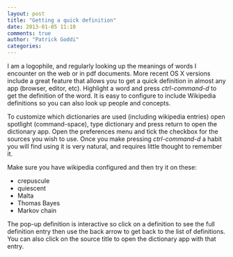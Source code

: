 ```yaml
---
layout: post
title: "Getting a quick definition"
date: 2013-01-05 11:10
comments: true
author: "Patrick Goddi"
categories: 
---
```

I am a logophile, and regularly looking up the meanings of words I encounter on the web or in pdf documents. More recent OS X versions include a great feature that allows you to get a quick definition in almost any app (browser, editor, etc). Highlight a word and press *ctrl-command-d* to get the definition of the word. It is easy to configure to include Wikipedia definitions so you can also look up people and concepts.

To customize which dictionaries are used (including wikipedia entries) open spotlight (command-space), type dictionary and press return to open the dictionary app. Open the preferences menu and tick the checkbox for the sources you wish to use. Once you make pressing *ctrl-command-d* a habit you will find using it is very natural, and requires little thought to remember it.

Make sure you have wikipedia configured and then try it on these:

* crepuscule
* quiescent
* Malta
* Thomas Bayes
* Markov chain

The pop-up definition is interactive so click on a definition to see the full definition entry then use the back arrow to get back to the list of definitions. You can also click on the source title to open the dictionary app with that entry.